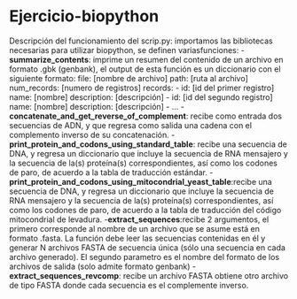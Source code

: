 # Ejercicio-biopython
Descripción del funcionamiento del scrip.py: importamos las bibliotecas necesarias para utilizar biopython, se definen variasfunciones:
-**summarize_contents**: imprime un resumen del contenido de un archivo en formato .gbk (genbank), el output de esta función es un diccionario con el siguiente formato: file: [nombre de archivo] path: [ruta al archivo] num_records: [numero de registros] records: - id: [id del primer registro] name: [nombre] description: [descripción] - id: [id del segundo registro] name: [nombre] description: [descripción] - ...
-**concatenate_and_get_reverse_of_complement**: recibe como entrada dos secuencias de ADN, y que regresa como salida una cadena con el complemento inverso de su concatenación.
-**print_protein_and_codons_using_standard_table**: recibe una secuencia de DNA,  y regresa un diccionario que incluye la secuencia de RNA mensajero y la secuencia de la(s) proteína(s) correspondientes, así como los codones de paro, de acuerdo a la tabla de traducción estándar.
-**print_protein_and_codons_using_mitocondrial_yeast_table**:recibe una secuencia de DNA,  y regresa un diccionario que incluye la secuencia de RNA mensajero y la secuencia de la(s) proteína(s) correspondientes, así como los codones de paro, de acuerdo a la tabla de traducción del código mitocondrial de levadura.
-**extract_sequences**:recibe 2 argumentos, el primero corresponde al nombre de un archivo que se asume está en formato .fasta. La función debe leer las secuencias contenidas en él y generar N archivos FASTA de secuencia única (sólo una secuencia en cada archivo generado). El segundo parametro es el nombre del formato de los archivos de salida (solo admite formato genbank)
-**extract_sequences_revcomp**: recibe un archivo FASTA obtiene otro archivo de tipo FASTA donde cada secuencia es el complemente inverso. 

